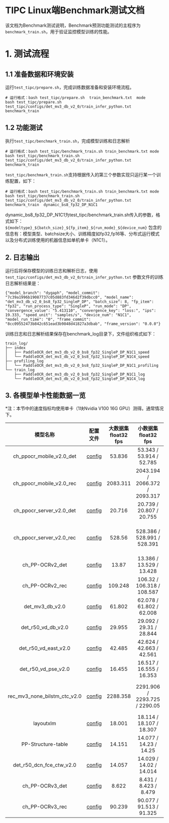 
# TIPC Linux端Benchmark测试文档

该文档为Benchmark测试说明，Benchmark预测功能测试的主程序为`benchmark_train.sh`，用于验证监控模型训练的性能。

# 1. 测试流程
## 1.1 准备数据和环境安装
运行`test_tipc/prepare.sh`，完成训练数据准备和安装环境流程。

```shell
# 运行格式：bash test_tipc/prepare.sh  train_benchmark.txt  mode
bash test_tipc/prepare.sh test_tipc/configs/det_mv3_db_v2_0/train_infer_python.txt benchmark_train
```

## 1.2 功能测试
执行`test_tipc/benchmark_train.sh`，完成模型训练和日志解析

```shell
# 运行格式：bash test_tipc/benchmark_train.sh train_benchmark.txt mode
bash test_tipc/benchmark_train.sh test_tipc/configs/det_mv3_db_v2_0/train_infer_python.txt benchmark_train

```

`test_tipc/benchmark_train.sh`支持根据传入的第三个参数实现只运行某一个训练配置，如下：
```shell
# 运行格式：bash test_tipc/benchmark_train.sh train_benchmark.txt mode
bash test_tipc/benchmark_train.sh test_tipc/configs/det_mv3_db_v2_0/train_infer_python.txt benchmark_train  dynamic_bs8_fp32_DP_N1C1
```
dynamic_bs8_fp32_DP_N1C1为test_tipc/benchmark_train.sh传入的参数，格式如下：
`${modeltype}_${batch_size}_${fp_item}_${run_mode}_${device_num}`
包含的信息有：模型类型、batchsize大小、训练精度如fp32,fp16等、分布式运行模式以及分布式训练使用的机器信息如单机单卡（N1C1）。


## 2. 日志输出

运行后将保存模型的训练日志和解析日志，使用 `test_tipc/configs/det_mv3_db_v2_0/train_infer_python.txt` 参数文件的训练日志解析结果是：

```
{"model_branch": "dygaph", "model_commit": "7c39a1996b19087737c05d883fd346d2f39dbcc0", "model_name": "det_mv3_db_v2_0_bs8_fp32_SingleP_DP", "batch_size": 8, "fp_item": "fp32", "run_process_type": "SingleP", "run_mode": "DP", "convergence_value": "5.413110", "convergence_key": "loss:", "ips": 19.333, "speed_unit": "samples/s", "device_num": "N1C1", "model_run_time": "0", "frame_commit": "8cc09552473b842c651ead3b9848d41827a3dbab", "frame_version": "0.0.0"}
```

训练日志和日志解析结果保存在benchmark_log目录下，文件组织格式如下：
```
train_log/
├── index
│   ├── PaddleOCR_det_mv3_db_v2_0_bs8_fp32_SingleP_DP_N1C1_speed
│   └── PaddleOCR_det_mv3_db_v2_0_bs8_fp32_SingleP_DP_N1C4_speed
├── profiling_log
│   └── PaddleOCR_det_mv3_db_v2_0_bs8_fp32_SingleP_DP_N1C1_profiling
└── train_log
    ├── PaddleOCR_det_mv3_db_v2_0_bs8_fp32_SingleP_DP_N1C1_log
    └── PaddleOCR_det_mv3_db_v2_0_bs8_fp32_SingleP_DP_N1C4_log
```
## 3. 各模型单卡性能数据一览

*注：本节中的速度指标均使用单卡（1块Nvidia V100 16G GPU）测得。通常情况下。


|模型名称|配置文件|大数据集 float32 fps |小数据集 float32 fps |diff |大数据集 float16 fps|小数据集 float16 fps| diff | 大数据集大小 | 小数据集大小 |
|:-:|:-:|:-:|:-:|:-:|:-:|:-:|:-:|:-:|:-:|
| ch_ppocr_mobile_v2.0_det |[config](../configs/ch_ppocr_mobile_v2.0_det/train_infer_python.txt) | 53.836 | 53.343 / 53.914 / 52.785 |0.020940758 | 45.574 | 45.57 / 46.292 / 46.213 | 0.015596647 | 10,000| 2,000|
| ch_ppocr_mobile_v2.0_rec |[config](../configs/ch_ppocr_mobile_v2.0_rec/train_infer_python.txt) | 2083.311 | 2043.194	/ 2066.372 / 2093.317 |0.023944295 | 2153.261 | 2167.561 /	2165.726 /	2155.614| 0.005511725 | 600,000| 160,000|
| ch_ppocr_server_v2.0_det |[config](../configs/ch_ppocr_server_v2.0_det/train_infer_python.txt) | 20.716 | 20.739 /	20.807 /	20.755 |0.003268131 | 20.592 | 20.498 /	20.993 /	20.75| 0.023579288 | 10,000| 2,000|
| ch_ppocr_server_v2.0_rec |[config](../configs/ch_ppocr_server_v2.0_rec/train_infer_python.txt) | 528.56 | 528.386 /	528.991 /	528.391 |0.001143687 | 1189.788 | 1190.007 /	1176.332 /	1192.084| 0.013213834 |  600,000| 160,000|
| ch_PP-OCRv2_det	 |[config](../configs/ch_PP-OCRv2_det/train_infer_python.txt) | 13.87 | 13.386 /	13.529 /	13.428 |0.010569887 | 17.847 | 17.746 /	17.908 /	17.96| 0.011915367 | 10,000| 2,000|
| ch_PP-OCRv2_rec	 |[config](../configs/ch_PP-OCRv2_rec/train_infer_python.txt) | 109.248 | 106.32 /	106.318 /	108.587 |0.020895687 | 117.491 | 117.62 /	117.757 /	117.726| 0.001163413 | 140,000| 40,000|
| det_mv3_db_v2.0	 |[config](../configs/det_mv3_db_v2_0/train_infer_python.txt) | 61.802 | 62.078 /	61.802 /	62.008 |0.00444602 | 82.947 | 84.294 /	84.457 /	84.005| 0.005351836 | 10,000| 2,000|
| det_r50_vd_db_v2.0	 |[config](../configs/det_r50_vd_db_v2.0/train_infer_python.txt) | 29.955 | 29.092 /	29.31 /	28.844 |0.015899011 | 51.097 |50.367 /	50.879 /	50.227| 0.012814717 | 10,000| 2,000|
| det_r50_vd_east_v2.0	 |[config](../configs/det_r50_vd_east_v2.0/train_infer_python.txt) | 42.485 | 42.624 /	42.663 /	42.561 |0.00239083 | 67.61 |67.825/ 	68.299/ 	68.51| 0.00999854 | 10,000| 2,000|
| det_r50_vd_pse_v2.0	 |[config](../configs/det_r50_vd_pse_v2.0/train_infer_python.txt) | 16.455 | 16.517 / 16.555 /	16.353 |0.012201752 | 27.02 |27.288 /	27.152 /	27.408| 0.009340339 | 10,000| 2,000|
| rec_mv3_none_bilstm_ctc_v2.0	 |[config](../configs/rec_mv3_none_bilstm_ctc_v2.0/train_infer_python.txt) | 2288.358 | 2291.906 /	2293.725 /	2290.05 |0.001602197 | 2336.17 |2327.042 /	2328.093 /	2344.915| 0.007622025 | 600,000| 160,000|
| layoutxlm	 |[config](../configs/layoutxlm/train_infer_python.txt) | 18.001 | 18.114 /	18.107 /	18.307 |0.010924783 | 21.982 | 21.507 /	21.116 /	21.406| 0.018180127 | 1490 | 1490|
| PP-Structure-table	 |[config](../configs/en_table_structure/train_infer_python.txt) | 14.151 | 14.077 /	14.23 /	14.25 |0.012140351 | 16.285 | 16.595 /	16.878 /	16.531 | 0.020559308 | 20,000| 5,000|
| det_r50_dcn_fce_ctw_v2.0	 |[config](../configs/det_r50_dcn_fce_ctw_v2.0/train_infer_python.txt) | 14.057 | 14.029 /	14.02 /	14.014 |0.001069214 | 18.298 |18.411 /	18.376 /	18.331| 0.004345228 | 10,000| 2,000|
| ch_PP-OCRv3_det	 |[config](../configs/ch_PP-OCRv3_det/train_infer_python.txt) | 8.622 | 8.431 /	8.423 /	8.479|0.006604552 | 14.203 |14.346	14.468	14.23| 0.016450097 | 10,000| 2,000|
| ch_PP-OCRv3_rec	 |[config](../configs/ch_PP-OCRv3_rec/train_infer_python.txt) | 90.239 | 90.077 /	91.513 /	91.325|0.01569176 | | |  | 160,000| 40,000|
